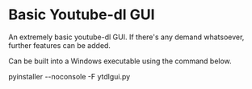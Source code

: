 # Basic Youtube-dl GUI

An extremely basic youtube-dl GUI. If there's any demand whatsoever, further features can be added.

Can be built into a Windows executable using the command below.

pyinstaller --noconsole -F ytdlgui.py